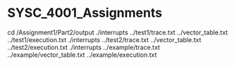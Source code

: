 # SYSC_4001_Assignments
cd /Assignment1/Part2/output
./interrupts ../test1/trace.txt ../vector_table.txt ../test1/execution.txt
./interrupts ../test2/trace.txt ../vector_table.txt ../test2/execution.txt
./interrupts ../example/trace.txt ../example/vector_table.txt ../example/execution.txt